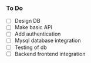 ### To Do

- [ ] Design DB
- [ ] Make basic API
- [ ] Add authentication
- [ ] Mysql database integration
- [ ] Testing of db
- [ ] Backend frontend integration